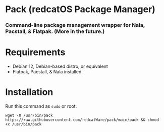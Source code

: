 # Pack (redcatOS Package Manager)
### Command-line package management wrapper for Nala, Pacstall, & Flatpak. (More in the future.)


# Requirements
- Debian 12, Debian-based distro, or equivalent
- Flatpak, Pacstall, & Nala installed

# Installation
Run this command as `sudo` or root.

```
wget -O /usr/bin/pack https://raw.githubusercontent.com/redcatWare/pack/main/pack && chmod +x /usr/bin/pack
```
